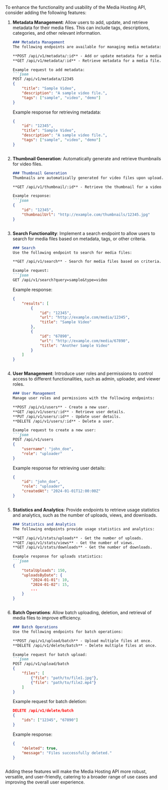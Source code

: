 To enhance the functionality and usability of the Media Hosting API, consider adding the following features:

1. **Metadata Management**:
   Allow users to add, update, and retrieve metadata for their media files. This can include tags, descriptions, categories, and other relevant information.

   ```markdown
   ### Metadata Management
   The following endpoints are available for managing media metadata:
   
   **POST /api/v1/metadata/:id** - Add or update metadata for a media file.
   **GET /api/v1/metadata/:id** - Retrieve metadata for a media file.
   
   Example request to add metadata:
   ```json
   POST /api/v1/metadata/12345
   {
       "title": "Sample Video",
       "description": "A sample video file.",
       "tags": ["sample", "video", "demo"]
   }
   ```
   
   Example response for retrieving metadata:
   ```json
   {
       "id": "12345",
       "title": "Sample Video",
       "description": "A sample video file.",
       "tags": ["sample", "video", "demo"]
   }
   ```
   ```

2. **Thumbnail Generation**:
   Automatically generate and retrieve thumbnails for video files.

   ```markdown
   ### Thumbnail Generation
   Thumbnails are automatically generated for video files upon upload. You can retrieve the thumbnail using the following endpoint:
   
   **GET /api/v1/thumbnail/:id** - Retrieve the thumbnail for a video file.
   
   Example response:
   ```json
   {
       "id": "12345",
       "thumbnailUrl": "http://example.com/thumbnails/12345.jpg"
   }
   ```
   ```

3. **Search Functionality**:
   Implement a search endpoint to allow users to search for media files based on metadata, tags, or other criteria.

   ```markdown
   ### Search
   Use the following endpoint to search for media files:
   
   **GET /api/v1/search** - Search for media files based on criteria.
   
   Example request:
   ```json
   GET /api/v1/search?query=sample&type=video
   ```
   
   Example response:
   ```json
   {
       "results": [
           {
               "id": "12345",
               "url": "http://example.com/media/12345",
               "title": "Sample Video"
           },
           {
               "id": "67890",
               "url": "http://example.com/media/67890",
               "title": "Another Sample Video"
           }
       ]
   }
   ```
   ```

4. **User Management**:
   Introduce user roles and permissions to control access to different functionalities, such as admin, uploader, and viewer roles.

   ```markdown
   ### User Management
   Manage user roles and permissions with the following endpoints:
   
   **POST /api/v1/users** - Create a new user.
   **GET /api/v1/users/:id** - Retrieve user details.
   **PUT /api/v1/users/:id** - Update user details.
   **DELETE /api/v1/users/:id** - Delete a user.
   
   Example request to create a new user:
   ```json
   POST /api/v1/users
   {
       "username": "john_doe",
       "role": "uploader"
   }
   ```
   
   Example response for retrieving user details:
   ```json
   {
       "id": "john_doe",
       "role": "uploader",
       "createdAt": "2024-01-01T12:00:00Z"
   }
   ```
   ```

5. **Statistics and Analytics**:
   Provide endpoints to retrieve usage statistics and analytics, such as the number of uploads, views, and downloads.

   ```markdown
   ### Statistics and Analytics
   The following endpoints provide usage statistics and analytics:
   
   **GET /api/v1/stats/uploads** - Get the number of uploads.
   **GET /api/v1/stats/views** - Get the number of views.
   **GET /api/v1/stats/downloads** - Get the number of downloads.
   
   Example response for uploads statistics:
   ```json
   {
       "totalUploads": 150,
       "uploadsByDate": {
           "2024-01-01": 10,
           "2024-01-02": 15,
           ...
       }
   }
   ```
   ```

6. **Batch Operations**:
   Allow batch uploading, deletion, and retrieval of media files to improve efficiency.

   ```markdown
   ### Batch Operations
   Use the following endpoints for batch operations:
   
   **POST /api/v1/upload/batch** - Upload multiple files at once.
   **DELETE /api/v1/delete/batch** - Delete multiple files at once.
   
   Example request for batch upload:
   ```json
   POST /api/v1/upload/batch
   {
       "files": [
           {"file": "path/to/file1.jpg"},
           {"file": "path/to/file2.mp4"}
       ]
   }
   ```
   
   Example request for batch deletion:
   ```json
   DELETE /api/v1/delete/batch
   {
       "ids": ["12345", "67890"]
   }
   ```
   
   Example response:
   ```json
   {
       "deleted": true,
       "message": "Files successfully deleted."
   }
   ```
   ```

Adding these features will make the Media Hosting API more robust, versatile, and user-friendly, catering to a broader range of use cases and improving the overall user experience.